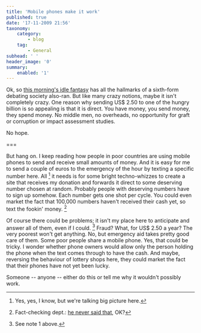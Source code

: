 ```yaml
---
title: 'Mobile phones make it work'
published: true
date: '17-11-2009 21:56'
taxonomy:
    category:
        - blog
    tag:
        - General
subhead: ' '
header_image: '0'
summary:
    enabled: '1'
---
```


Ok, so [this morning's idle fantasy](../food-news-new-series-15-strike-one/) has all the hallmarks of a sixth-form debating society also-ran. But like many crazy notions, maybe it isn't completely crazy. One reason why sending US$ 2.50 to one of the hungry billion is so appealing is that it is direct. You have money, you send money, they spend money. No middle men, no overheads, no opportunity for graft or corruption or impact assessment studies.

No hope.

===

But hang on. I keep reading how people in poor countries are using mobile phones to send and receive small amounts of money. And it is easy for me to send a couple of euros to the emergency of the hour by texting a specific number here. All [^fn1] it needs is for some bright techno-whizzes to create a site that receives my donation and forwards it direct to some deserving number chosen at random. Probably people with deserving numbers have to sign up somehow. Each number gets one shot per cycle. You could even market the fact that 100,000 numbers haven't received their cash yet, so text the fookin' money. [^fn2] 


Of course there could be problems; it isn't my place here to anticipate and answer all of them, even if I could. [^fn3] Fraud? What, for US$ 2.50 a year? The very poorest won't get anything. No, but emergency aid takes pretty good care of them. Some poor people share a mobile phone. Yes, that could be tricky. I wonder whether phone owners would allow only the person holding the phone when the text comes through to have the cash. And maybe, reversing the behaviour of lottery shops here, they could market the fact that their phones have not yet been lucky.

Someone -- anyone -- either do this or tell me why it wouldn't possibly work.

[^fn1]: Yes, yes, I know, but we're talking big picture here.

[^fn2]: Fact-checking dept.: [he never said that](https://web.archive.org/web/20091121011620/http://www.bobgeldof.info/Charity/liveaid.html), OK? 

[^fn3]: See note 1 above. 